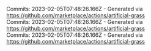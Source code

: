 Commits: 2023-02-05T07:48:26.166Z - Generated via https://github.com/marketplace/actions/artificial-grass
<br>
Commits: 2023-02-05T07:48:26.166Z - Generated via https://github.com/marketplace/actions/artificial-grass
<br>
Commits: 2023-02-05T07:48:26.166Z - Generated via https://github.com/marketplace/actions/artificial-grass
<br>
